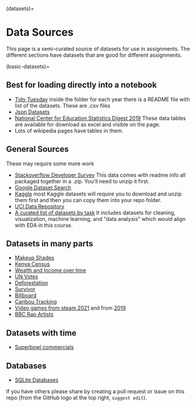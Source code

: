 (datasets)=
# Data Sources

This page is a semi-curated source of datasets for use in assignments.  The different sections have datasets that are good for different assignments.


(basic-datasets)=
## Best for loading directly into a notebook
- [Tidy Tuesday](https://github.com/rfordatascience/tidytuesday/tree/master/data) inside the folder for each year there is a README file with list of the datasets. These are .csv files
- [Json Datasets](https://github.com/jdorfman/awesome-json-datasets)
- [National Center for Education Statistics Digest 2019](https://nces.ed.gov/programs/digest/d19/tables_3.asp) These data tables are available for download as excel and visible on the page.
- Lots of wikipedia pages have tables in them.


## General Sources

These may require some more work

- [Stackoverflow Developer Survey](https://insights.stackoverflow.com/survey) This data comes with readme info all packaged together in a .zip. You'll need to unzip it first.
- [Google Dataset Search](https://datasetsearch.research.google.com/)
- [Kaggle](https://www.kaggle.com/datasets) most Kaggle datasets will require you to download and unzip them first and then you can copy them into your repo folder.
- [UCI Data Repository](https://archive.ics.uci.edu/ml/index.php)
- [A curated list of datasets by task](https://www.springboard.com/blog/data-science/15-fun-datasets-to-analyze/) It includes datasets for cleaning, visualization, machine learning, and "data analysis" which would align with EDA in this course. 

## Datasets in many parts
- [Makeup Shades](https://github.com/rfordatascience/tidytuesday/tree/master/data/2021/2021-03-30)
- [Kenya Census](https://github.com/rfordatascience/tidytuesday/tree/master/data/2021/2021-01-19)
- [Wealth and Income over time](https://github.com/rfordatascience/tidytuesday/tree/master/data/2021/2021-02-09)
- [UN Votes](https://github.com/rfordatascience/tidytuesday/tree/master/data/2021/2021-03-23)
- [Deforestation](https://github.com/rfordatascience/tidytuesday/tree/master/data/2021/2021-04-06)
- [Survivor](https://github.com/rfordatascience/tidytuesday/tree/master/data/2021/2021-06-01)
- [Billboard](https://github.com/rfordatascience/tidytuesday/tree/master/data/2021/2021-09-14)
- [Caribou Tracking](https://github.com/rfordatascience/tidytuesday/tree/master/data/2020/2020-06-23)
- [Video games from steam 2021](https://github.com/rfordatascience/tidytuesday/blob/master/data/2021/2021-03-16/readme.md) and from [2019](https://github.com/rfordatascience/tidytuesday/tree/master/data/2019/2019-07-30)
- [BBC Rap Artists](https://github.com/rfordatascience/tidytuesday/tree/master/data/2020/2020-04-14)

## Datasets with time
- [Superbowl commercials](https://github.com/rfordatascience/tidytuesday/tree/master/data/2021/2021-03-02)

## Databases

- [SQLite Databases](http://2016.padjo.org/tutorials/sqlite-data-starterpacks/)

If you have others please share by creating a pull request or issue on this repo (from the GitHub logo at the top right, `suggest edit`).
